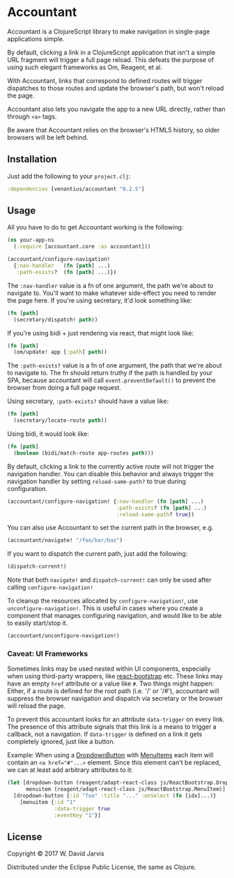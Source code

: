 # Accountant

Accountant is a ClojureScript library to make navigation in single-page
applications simple.

By default, clicking a link in a ClojureScript application that isn't a simple
URL fragment will trigger a full page reload. This defeats the purpose of using
such elegant frameworks as Om, Reagent, et al.

With Accountant, links that correspond to defined routes will trigger
dispatches to those routes and update the browser's path, but won't reload the
page.

Accountant also lets you navigate the app to a new URL directly, rather than through
`<a>` tags.

Be aware that Accountant relies on the browser's HTML5 history, so older
browsers will be left behind.

## Installation

Just add the following to your `project.clj`:

```clojure
:dependencies [venantius/accountant "0.2.5"]
```

## Usage

All you have to do to get Accountant working is the following:

```clojure
(ns your-app-ns
  (:require [accountant.core :as accountant]))

(accountant/configure-navigation!
  {:nav-handler   (fn [path] ...)
   :path-exists?  (fn [path] ...)})
```

The `:nav-handler` value is a fn of one argument, the path we're about to navigate to. You'll want to make whatever side-effect you need to render the page here. If you're using secretary, it'd look something like:

```clojure
(fn [path]
  (secretary/dispatch! path))
```

If you're using bidi + just rendering via react, that might look like:

```clojure
(fn [path]
  (om/update! app [:path] path))
```

The `:path-exists?` value is a fn of one argument, the path that we're about to navigate to.
The fn should return truthy if the path is
handled by your SPA, because accountant will call `event.preventDefault()` to
prevent the browser from doing a full page request.

Using secretary, `:path-exists?` should have a value like:

```clojure
(fn [path]
  (secretary/locate-route path))
```

Using bidi, it would look like:

```clojure
(fn [path]
  (boolean (bidi/match-route app-routes path)))
```

By default, clicking a link to the currently active route will not trigger the
navigation handler. You can disable this behavior and always trigger the
navigation handler by setting `reload-same-path?` to true during configuration.

```clojure
(accountant/configure-navigation! {:nav-handler (fn [path] ...)
                                   :path-exists? (fn [path] ...)
                                   :reload-same-path? true})
```

You can also use Accountant to set the current path in the browser, e.g.

```clojure
(accountant/navigate! "/foo/bar/baz")
```

If you want to dispatch the current path, just add the following:

```clojure
(dispatch-current!)
```

Note that both `navigate!` and `dispatch-current!` can only be used after calling `configure-navigation!`

To cleanup the resources allocated by `configure-navigation!`, use `unconfigure-navigation!`. This is useful
in cases where you create a component that manages configuring navigation, and would like to be able to easily
start/stop it.

```clojure
(accountant/unconfigure-navigation!)
```

### Caveat: UI Frameworks
Sometimes links may be used nested within UI components, especially when using third-party wrappers, like [react-bootstrap](https://react-bootstrap.github.io/) etc. These links may have an empty `href` attribute or a value like `#`. Two things might happen: Either, if a route is defined for the root path (i.e. '/' or '/#'), accountant will suppress the browser navigation and dispatch via secretary or the browser will reload the page.

To prevent this accountant looks for an attribute `data-trigger` on every link. The presence of this attribute signals that this link is a means to trigger a callback, not a navigation. If `data-trigger` is defined on a link it gets completely ignored, just like a button.

Example: When using a [DropdownButton](https://react-bootstrap.github.io/components.html#btn-dropdowns) with [MenuItems](https://react-bootstrap.github.io/components.html#menu-items) each item will contain an `<a href="#"...>` element. Since this element can't be replaced, we can at least add arbitrary attributes to it:

```clojure
(let [dropdown-button (reagent/adapt-react-class js/ReactBootstrap.DropdownButton)
      menuitem (reagent/adapt-react-class js/ReactBootstrap.MenuItem)]
  [dropdown-button {:id "foo" :title "..." :onSelect (fn [idx]...)}
    [menuitem {:id "1"
               :data-trigger true
               :eventKey "1"}]
```

## License

Copyright © 2017 W. David Jarvis

Distributed under the Eclipse Public License, the same as Clojure.
